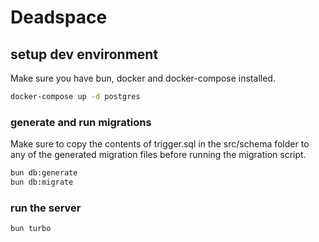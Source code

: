 # Deadspace

## setup dev environment

Make sure you have bun, docker and docker-compose installed.

```bash
docker-compose up -d postgres
```

### generate and run migrations

Make sure to copy the contents of trigger.sql in the src/schema folder to any of the generated migration files before running the migration script.

```bash
bun db:generate
bun db:migrate
```

### run the server

```bash
bun turbo
```
